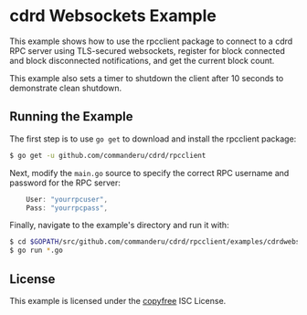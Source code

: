 cdrd Websockets Example
=======================

This example shows how to use the rpcclient package to connect to a cdrd RPC
server using TLS-secured websockets, register for block connected and block
disconnected notifications, and get the current block count.

This example also sets a timer to shutdown the client after 10 seconds to
demonstrate clean shutdown.

## Running the Example

The first step is to use `go get` to download and install the rpcclient package:

```bash
$ go get -u github.com/commanderu/cdrd/rpcclient
```

Next, modify the `main.go` source to specify the correct RPC username and
password for the RPC server:

```Go
	User: "yourrpcuser",
	Pass: "yourrpcpass",
```

Finally, navigate to the example's directory and run it with:

```bash
$ cd $GOPATH/src/github.com/commanderu/cdrd/rpcclient/examples/cdrdwebsockets
$ go run *.go
```

## License

This example is licensed under the [copyfree](http://copyfree.org) ISC License.
